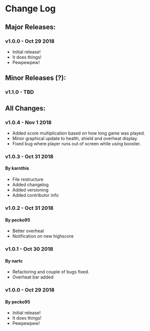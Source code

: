 # Change Log

## Major Releases:
### v1.0.0 - Oct 29 2018
* Initial release!
* It does things!
* Pewpewpew!

## Minor Releases (?):
### v1.1.0 - TBD

## All Changes:
### v1.0.4 - Nov 1 2018
* Added score multiplication based on how long game was played.
* Minor graphical update to health, shield and overheat display.
* Fixed bug where player runs out of screen while using booster.

### v1.0.3 - Oct 31 2018
#### By karnthis
* File restructure
* Added changelog
* Added versioning
* Added contributor info

### v1.0.2 - Oct 31 2018
#### By pecko95
* Better overheat
* Notification on new highscore

### v1.0.1 - Oct 30 2018
#### By nartc
* Refactoring and couple of bugs fixed.
* Overheat bar added

### v1.0.0 - Oct 29 2018
#### By pecko95
* Initial release!
* It does things!
* Pewpewpew!